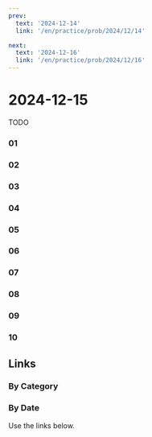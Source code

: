 ```yaml
---
prev:
  text: '2024-12-14'
  link: '/en/practice/prob/2024/12/14'

next:
  text: '2024-12-16'
  link: '/en/practice/prob/2024/12/16'
---
```


# 2024-12-15

TODO

### 01

### 02

### 03

### 04

### 05

### 06

### 07

### 08

### 09

### 10

## Links

[<Badge type="tip" text="Check Solution"/>](/en/learning/prob/2024/12/15)

### By Category

[<Badge type="tip" text="<--"/>](/en/practice/prob/2024/12/11)
[<Badge type="tip" text="Calendar"/>](/en/practice/calendar/2024/12)
[<Badge type="info" text="-->"/>](/en/practice/prob/2024/12/15#links)

### By Date

Use the links below.